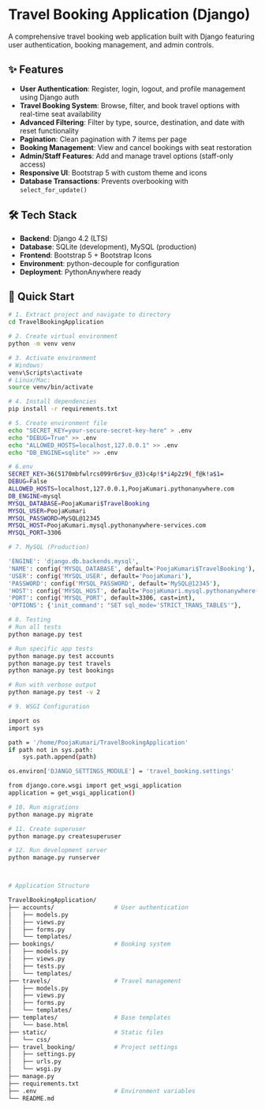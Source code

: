 # Travel Booking Application (Django)

A comprehensive travel booking web application built with Django featuring user authentication, booking management, and admin controls.

## ✨ Features
- **User Authentication**: Register, login, logout, and profile management using Django auth
- **Travel Booking System**: Browse, filter, and book travel options with real-time seat availability
- **Advanced Filtering**: Filter by type, source, destination, and date with reset functionality
- **Pagination**: Clean pagination with 7 items per page
- **Booking Management**: View and cancel bookings with seat restoration
- **Admin/Staff Features**: Add and manage travel options (staff-only access)
- **Responsive UI**: Bootstrap 5 with custom theme and icons
- **Database Transactions**: Prevents overbooking with `select_for_update()`

## 🛠 Tech Stack
- **Backend**: Django 4.2 (LTS)
- **Database**: SQLite (development), MySQL (production)
- **Frontend**: Bootstrap 5 + Bootstrap Icons
- **Environment**: python-decouple for configuration
- **Deployment**: PythonAnywhere ready

## 🚀 Quick Start

```bash
# 1. Extract project and navigate to directory
cd TravelBookingApplication

# 2. Create virtual environment
python -m venv venv

# 3. Activate environment
# Windows:
venv\Scripts\activate
# Linux/Mac:
source venv/bin/activate

# 4. Install dependencies
pip install -r requirements.txt

# 5. Create environment file
echo "SECRET_KEY=your-secure-secret-key-here" > .env
echo "DEBUG=True" >> .env
echo "ALLOWED_HOSTS=localhost,127.0.0.1" >> .env
echo "DB_ENGINE=sqlite" >> .env

# 6.env
SECRET_KEY=36(5170mbfwlrcs099r6r$uv_@3)c4p!$*i4p2z9(_f@k!a$1=
DEBUG=False
ALLOWED_HOSTS=localhost,127.0.0.1,PoojaKumari.pythonanywhere.com
DB_ENGINE=mysql
MYSQL_DATABASE=PoojaKumari$TravelBooking
MYSQL_USER=PoojaKumari
MYSQL_PASSWORD=MySQL@12345
MYSQL_HOST=PoojaKumari.mysql.pythonanywhere-services.com
MYSQL_PORT=3306

# 7. MySQL (Production)

'ENGINE': 'django.db.backends.mysql',
'NAME': config('MYSQL_DATABASE', default='PoojaKumari$TravelBooking'),
'USER': config('MYSQL_USER', default='PoojaKumari'),
'PASSWORD': config('MYSQL_PASSWORD', default='MySQL@12345'),
'HOST': config('MYSQL_HOST', default='PoojaKumari.mysql.pythonanywhere-services.com'),
'PORT': config('MYSQL_PORT', default=3306, cast=int),
'OPTIONS': {'init_command': "SET sql_mode='STRICT_TRANS_TABLES'"},

# 8. Testing
# Run all tests
python manage.py test

# Run specific app tests
python manage.py test accounts
python manage.py test travels
python manage.py test bookings

# Run with verbose output
python manage.py test -v 2

# 9. WSGI Configuration

import os
import sys

path = '/home/PoojaKumari/TravelBookingApplication'
if path not in sys.path:
    sys.path.append(path)

os.environ['DJANGO_SETTINGS_MODULE'] = 'travel_booking.settings'

from django.core.wsgi import get_wsgi_application
application = get_wsgi_application()

# 10. Run migrations
python manage.py migrate

# 11. Create superuser
python manage.py createsuperuser

# 12. Run development server
python manage.py runserver



# Application Structure

TravelBookingApplication/
├── accounts/                 # User authentication
│   ├── models.py
│   ├── views.py
│   ├── forms.py
│   └── templates/
├── bookings/                 # Booking system
│   ├── models.py
│   ├── views.py
│   ├── tests.py
│   └── templates/
├── travels/                  # Travel management
│   ├── models.py
│   ├── views.py
│   ├── forms.py
│   └── templates/
├── templates/                # Base templates
│   └── base.html
├── static/                   # Static files
│   └── css/
├── travel_booking/           # Project settings
│   ├── settings.py
│   ├── urls.py
│   └── wsgi.py
├── manage.py
├── requirements.txt
├── .env                      # Environment variables
└── README.md